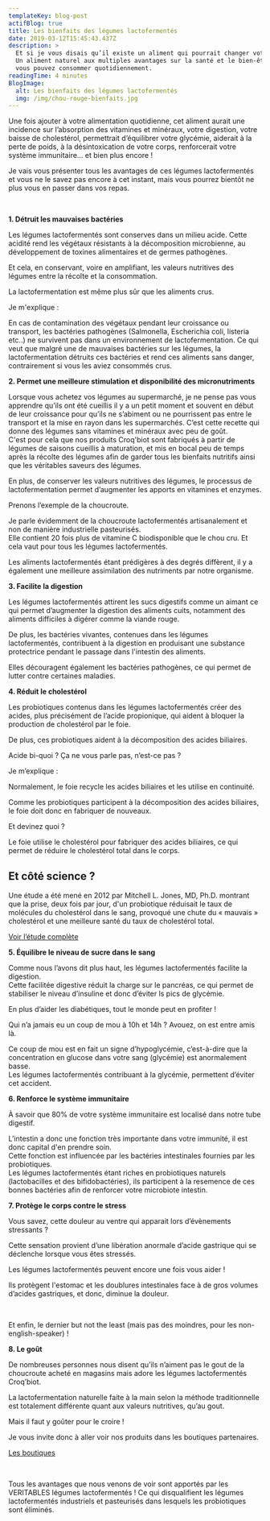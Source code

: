 ```yaml
---
templateKey: blog-post
actifBlog: true
title: Les bienfaits des légumes lactofermentés
date: 2019-03-12T15:45:43.437Z
description: >
  Et si je vous disais qu’il existe un aliment qui pourrait changer votre vie.
  Un aliment naturel aux multiples avantages sur la santé et le bien-être que
  vous pouvez consommer quotidiennement. 
readingTime: 4 minutes
BlogImage:
  alt: Les bienfaits des légumes lactofermentés
  img: /img/chou-rouge-bienfaits.jpg
---
```

Une fois ajouter à votre alimentation quotidienne, cet aliment aurait une incidence sur l’absorption des vitamines et minéraux, votre digestion, votre baisse de cholestérol, permettrait d’équilibrer votre glycémie, aiderait à la perte de poids, à la désintoxication de votre corps, renforcerait votre système immunitaire… et bien plus encore !

Je vais vous présenter tous les avantages de ces légumes lactofermentés et vous ne le savez pas encore à cet instant, mais vous pourrez bientôt ne plus vous en passer dans vos repas.

<br />

**1. Détruit les mauvaises bactéries**

Les légumes lactofermentés sont conserves dans un milieu acide. Cette acidité rend les végétaux résistants à la décomposition microbienne, au développement de toxines alimentaires et de germes pathogènes.

Et cela, en conservant, voire en amplifiant, les valeurs nutritives des légumes entre la récolte et la consommation.

La lactofermentation est même plus sûr que les aliments crus. 

Je m'explique : 

En cas de contamination des végétaux pendant leur croissance ou transport, les bactéries pathogènes (Salmonella, Escherichia coli, listeria etc..) ne survivent pas dans un environnement de lactofermentation. Ce qui veut que malgré une de mauvaises bactéries sur les légumes, la lactofermentation détruits ces bactéries et rend ces aliments sans danger, contrairement si vous les aviez consommés crus.  

**2. Permet une meilleure stimulation et disponibilité des micronutriments**

Lorsque vous achetez vos légumes au supermarché, je ne pense pas vous apprendre qu’ils ont été cueillis il y a un petit moment et souvent en début de leur croissance pour qu’ils ne s’abiment ou ne pourrissent pas entre le transport et la mise en rayon dans les supermarchés. C’est cette recette qui donne des légumes sans vitamines et minéraux avec peu de goût. 
<br /> C'est pour cela que nos produits Croq'biot sont fabriqués à partir de légumes de saisons cueillis à maturation, et mis en bocal peu de temps après la récolte des légumes afin de garder tous les bienfaits nutritifs ainsi que les véritables saveurs des légumes. 

En plus, de conserver les valeurs nutritives des légumes, le processus de lactofermentation permet d’augmenter les apports en vitamines et enzymes. 

Prenons l’exemple de la choucroute. 

Je parle évidemment de la choucroute lactofermentés artisanalement et non de manière industrielle pasteurisés. 
<br /> Elle contient 20 fois plus de vitamine C biodisponible que le chou cru. Et cela vaut pour tous les légumes lactofermentés. 

Les aliments lactofermentés étant prédigères à des degrés diffèrent, il y a également une meilleure assimilation des nutriments par notre organisme. 

**3. Facilite la digestion**

Les légumes lactofermentés attirent les sucs digestifs comme un aimant ce qui permet d’augmenter la digestion des aliments cuits, notamment des aliments difficiles à digérer comme la viande rouge.

De plus, les bactéries vivantes, contenues dans les légumes lactofermentés, contribuent à la digestion en produisant une substance protectrice pendant le passage dans l'intestin des aliments. 

Elles découragent également les bactéries pathogènes, ce qui permet de lutter contre certaines maladies.

**4. Réduit le cholestérol**

Les probiotiques contenus dans les légumes lactofermentés créer des acides, plus précisément de l’acide propionique, qui aident à bloquer la production de cholestérol par le foie.

De plus, ces probiotiques aident à la décomposition des acides biliaires.

Acide bi-quoi ? Ça ne vous parle pas, n’est-ce pas ?

Je m’explique : 

Normalement, le foie recycle les acides biliaires et les utilise en continuité. 

Comme les probiotiques participent à la décomposition des acides biliaires, le foie doit donc en fabriquer de nouveaux. 

Et devinez quoi ? 

Le foie utilise le cholestérol pour fabriquer des acides biliaires, ce qui permet de réduire le cholestérol total dans le corps.

<div class="scientifique"> <h2>Et côté science ?
</h2> <p>Une étude a été mené en 2012 par Mitchell L. Jones, MD, Ph.D. montrant que la prise, deux fois par jour, d'un probiotique réduisait le taux de molécules du cholestérol dans le sang, provoqué une chute du « mauvais » cholestérol et une meilleure santé du taux de cholestérol total.
 </p> <a href="https://www.ncbi.nlm.nih.gov/pmc/articles/PMC4176637/">Voir l’étude complète </a> </div>

**5. Équilibre le niveau de sucre dans le sang**

Comme nous l’avons dit plus haut, les légumes lactofermentés facilite la digestion.
 <br /> Cette facilitée digestive réduit la charge sur le pancréas, ce qui permet de stabiliser le niveau d’insuline et donc d’éviter ls pics de glycémie.

En plus d’aider les diabétiques, tout le monde peut en profiter !

Qui n’a jamais eu un coup de mou à 10h et 14h ? Avouez, on est entre amis là.

Ce coup de mou est en fait un signe d’hypoglycémie, c’est-à-dire que la concentration en glucose dans votre sang (glycémie) est anormalement basse. 
<br /> Les légumes lactofermentés contribuant à la glycémie, permettent d’éviter cet accident.

**6. Renforce le système immunitaire**

À savoir que 80% de votre système immunitaire est localisé dans notre tube digestif. 

L’intestin a donc une fonction très importante dans votre immunité, il est donc capital d'en prendre soin. 
<br /> Cette fonction est influencée par les bactéries intestinales fournies par les probiotiques.
 <br /> Les légumes lactofermentés étant riches en probiotiques naturels (lactobacilles et des bifidobactéries), ils participent à la resemence de ces bonnes bactéries afin de renforcer votre microbiote intestin.

**7. Protège le corps contre le stress**

Vous savez, cette douleur au ventre qui apparait lors d’évènements stressants ?

Cette sensation provient d’une libération anormale d’acide gastrique qui se déclenche lorsque vous êtes stressés.

Les légumes lactofermentés peuvent encore une fois vous aider !

Ils protègent l'estomac et les doublures intestinales face à de gros volumes d’acides gastriques, et donc, diminue la douleur.

<br />

Et enfin, le dernier but not the least (mais pas des moindres, pour les non-english-speaker) !

**8. Le goût**

De nombreuses personnes nous disent qu’ils n’aiment pas le gout de la choucroute acheté en magasins mais adore les légumes lactofermentés Croq’biot. 

La lactofermentation naturelle faite à la main selon la méthode traditionnelle est totalement différente quant aux valeurs nutritives, qu’au gout.

Mais il faut y goûter pour le croire !

Je vous invite donc à aller voir nos produits dans les boutiques partenaires.

<a class="button" href="/shops">Les boutiques</a>

<br />

Tous les avantages que nous venons de voir sont apportés par les VERITABLES légumes lactofermentés ! Ce qui disqualifient les légumes lactofermentés industriels et pasteurisés dans lesquels les probiotiques sont éliminés.
